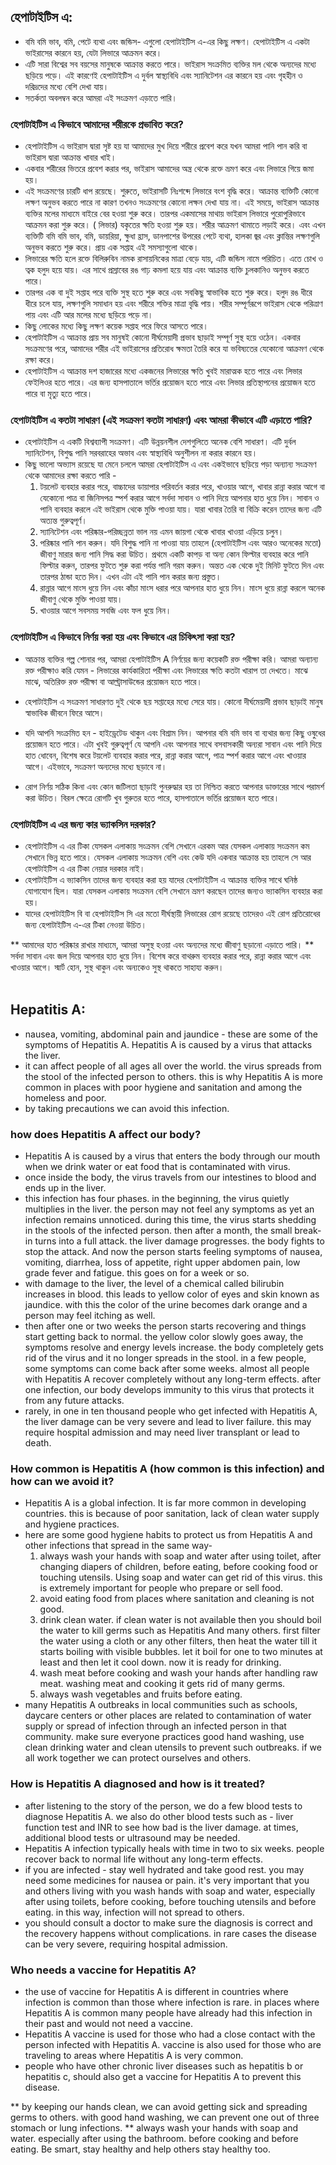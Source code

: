 ## **হেপাটাইটিস এ:**
* বমি বমি ভাব, বমি, পেটে ব্যথা এবং জন্ডিস- এগুলো হেপাটাইটিস এ-এর কিছু লক্ষণ। হেপাটাইটিস এ একটা ভাইরাসের কারনে হয়, যেটা লিভারে আক্রমন করে।
* এটি সারা বিশ্বের সব বয়সের মানুষকে আক্রান্ত করতে পারে। ভাইরাস সংক্রমিত ব্যক্তির মল থেকে অন্যদের মধ্যে ছড়িয়ে পড়ে। এই কারণেই হেপাটাইটিস এ দুর্বল স্বাস্থ্যবিধি এবং স্যানিটেশন  এর কারনে হয় এবং গৃহহীন ও দরিদ্রদের মধ্যে বেশি দেখা যায়।
* সতর্কতা অবলম্বন করে আমরা এই সংক্রমণ এড়াতে পারি।

### **হেপাটাইটিস এ কিভাবে আমাদের শরীরকে প্রভাবিত করে?**
* হেপাটাইটিস এ ভাইরাস দ্বারা সৃষ্ট হয় যা আমাদের মুখ দিয়ে শরীরে প্রবেশ করে যখন আমরা পানি পান করি বা ভাইরাস দ্বারা আক্রান্ত খাবার খাই।
* একবার শরীরের ভিতরে প্রবেশ করার পর, ভাইরাস আমাদের অন্ত্র থেকে রক্তে ভ্রমণ করে এবং লিভারে গিয়ে জমা হয়।
* এই সংক্রমণের চারটি ধাপ রয়েছে। শুরুতে, ভাইরাসটি নিঃশব্দে লিভারে বংশ বৃদ্ধি করে। আক্রান্ত ব্যক্তিটি কোনো লক্ষণ অনুভব করতে পারে না কারণ তখনও সংক্রমণের কোনো লক্ষন দেখা যায় না। এই সময়ে, ভাইরাস আক্রান্ত ব্যক্তির মলের মাধ্যমে বাইরে বের হওয়া শুরু করে। তারপর একমাসের মাথায় ভাইরাস লিভারে পুরোপুরিভাবে আক্রমন করা শুরু করে। ( লিভার) যকৃতের ক্ষতি হওয়া শুরু হয়। শরীর আক্রমণ থামাতে লড়াই করে। এবং এখন ব্যক্তিটি বমি বমি ভাব, বমি, ডায়রিয়া, ক্ষুধা হ্রাস, ডানপাশের উপরের পেটে ব্যথা, হালকা জ্বর এবং ক্লান্তির লক্ষণগুলি অনুভব করতে শুরু করে। প্রায় এক সপ্তাহ এই সমস্যাগুলো থাকে।
* লিভারের ক্ষতি হলে রক্তে বিলিরুবিন নামক রাসায়নিকের মাত্রা বেড়ে যায়, এটি জন্ডিস নামে পরিচিত। এতে চোখ ও ত্বক হলুদ হয়ে যায়। এর সাথে প্রস্রাবের রঙ গাঢ় কমলা হয়ে যায় এবং আক্রান্ত ব্যক্তি চুলকানিও অনুভব করতে পারে।
* তারপর এক বা দুই সপ্তাহ পরে ব্যক্তি সুস্থ হতে শুরু করে এবং সবকিছু স্বাভাবিক হতে শুরু করে। হলুদ রঙ ধীরে ধীরে চলে যায়, লক্ষণগুলি সমাধান হয় এবং শরীরে শক্তির মাত্রা বৃদ্ধি পায়। শরীর সম্পূর্ণরূপে ভাইরাস থেকে পরিত্রাণ পায় এবং এটি আর মলের মধ্যে ছড়িয়ে পড়ে না।
* কিছু লোকের মধ্যে কিছু লক্ষণ কয়েক সপ্তাহ পরে ফিরে আসতে পারে।
* হেপাটাইটিস এ আক্রান্ত প্রায় সব মানুষই কোনো দীর্ঘমেয়াদী প্রভাব ছাড়াই সম্পূর্ণ সুস্থ হয়ে ওঠেন। একবার সংক্রমণের পরে, আমাদের শরীর এই ভাইরাসের প্রতিরোধ ক্ষমতা তৈরি করে যা ভবিষ্যতের যেকোনো আক্রমণ থেকে রক্ষা করে।
* হেপাটাইটিস এ আক্রান্ত দশ হাজারের মধ্যে একজনের লিভারের ক্ষতি খুবই মারাত্মক হতে পারে এবং লিভার ফেইলিওর হতে পারে। এর জন্য হাসপাতালে ভর্তির প্রয়োজন হতে পারে এবং লিভার প্রতিস্থাপনের প্রয়োজন হতে পারে বা মৃত্যু হতে পারে।

### **হেপাটাইটিস এ কতটা সাধারণ (এই সংক্রমণ কতটা সাধারণ) এবং আমরা কীভাবে এটি এড়াতে পারি?**
* হেপাটাইটিস এ একটি বিশ্বব্যাপী সংক্রমণ। এটি উন্নয়নশীল দেশগুলিতে অনেক বেশি সাধারণ। এটি দুর্বল স্যানিটেশন, বিশুদ্ধ পানি সরবরাহের অভাব এবং স্বাস্থ্যবিধি অনুশীলন না করার কারনে হয়।
* কিছু ভালো অভ্যাস রয়েছে যা মেনে চললে আমরা হেপাটাইটিস এ এবং একইভাবে ছড়িয়ে পড়া অন্যান্য সংক্রমণ থেকে আমাদের রক্ষা করতে পারি -
    1. টয়লেট ব্যবহার করার পরে, বাচ্চাদের ডায়াপার পরিবর্তন করার পরে, খাওয়ার আগে, খাবার রান্না করার আগে বা যেকোনো পাত্র বা জিনিসপত্র স্পর্শ করার আগে সর্বদা সাবান ও পানি দিয়ে আপনার হাত ধুয়ে নিন। সাবান ও পানি ব্যবহার করলে এই ভাইরাস থেকে মুক্তি পাওয়া যায়। যারা খাবার তৈরি বা বিক্রি করেন তাদের জন্য এটি অত্যন্ত গুরুত্বপূর্ণ।
    2. স্যানিটেশন এবং পরিষ্কার-পরিচ্ছন্নতা ভাল নয় এমন জায়গা থেকে খাবার খাওয়া এড়িয়ে চলুন।
    3. পরিষ্কার পানি পান করুন। যদি বিশুদ্ধ পানি না পাওয়া যায় তাহলে (হেপাটাইটিস এবং আরও অনেকের মতো) জীবাণু মারার জন্য পানি সিদ্ধ করা উচিত। প্রথমে একটি কাপড় বা অন্য কোন ফিল্টার ব্যবহার করে পানি ফিল্টার করুন, তারপর ফুটতে শুরু করা পর্যন্ত পানি গরম করুন। অন্তত এক থেকে দুই মিনিট ফুটতে দিন এবং তারপর ঠান্ডা হতে দিন। এখন এটা এই পানি পান করার জন্য প্রস্তুত।
    4. রান্নার আগে মাংস ধুয়ে নিন এবং কাঁচা মাংস ধরার পরে আপনার হাত ধুয়ে নিন। মাংস ধুয়ে রান্না করলে অনেক জীবাণু থেকে মুক্তি পাওয়া যায়।
    5. খাওয়ার আগে সবসময় সবজি এবং ফল ধুয়ে নিন।

### **হেপাটাইটিস এ কিভাবে নির্ণয় করা হয় এবং কিভাবে এর চিকিৎসা করা হয়?**
* আক্রান্ত ব্যক্তির গল্প শোনার পর, আমরা হেপাটাইটিস A নির্ণয়ের জন্য কয়েকটি রক্ত পরীক্ষা করি। আমরা অন্যান্য রক্ত পরীক্ষাও করি যেমন - লিভারের কার্যকারিতা পরীক্ষা এবং লিভারের ক্ষতি কতটা খারাপ তা দেখতে। মাঝে মাঝে, অতিরিক্ত রক্ত পরীক্ষা বা আল্ট্রাসাউন্ডের প্রয়োজন হতে পারে।
* হেপাটাইটিস এ সংক্রমণ সাধারণত দুই থেকে ছয় সপ্তাহের মধ্যে সেরে যায়। কোনো দীর্ঘমেয়াদী প্রভাব ছাড়াই মানুষ স্বাভাবিক জীবনে ফিরে আসে।

* যদি আপনি সংক্রমিত হন - হাইড্রেটেড থাকুন এবং বিশ্রাম নিন। আপনার বমি বমি ভাব বা ব্যথার জন্য কিছু ওষুধের প্রয়োজন হতে পারে। এটা খুবই গুরুত্বপূর্ণ যে আপনি এবং আপনার সাথে বসবাসকারী অন্যরা সাবান এবং পানি দিয়ে হাত ধোবেন, বিশেষ করে টয়লেট ব্যবহার করার পরে, রান্না করার আগে, পাত্র স্পর্শ করার আগে এবং খাওয়ার আগে। এইভাবে, সংক্রমণ অন্যদের মধ্যে ছড়াবে না।
* রোগ নির্ণয় সঠিক কিনা এবং কোন জটিলতা ছাড়াই পুনরুদ্ধার হয় তা নিশ্চিত করতে আপনার ডাক্তারের সাথে পরামর্শ করা উচিত। বিরল ক্ষেত্রে রোগটি খুব গুরুতর হতে পারে, হাসপাতালে ভর্তির প্রয়োজন হতে পারে।

### **হেপাটাইটিস এ এর জন্য কার ভ্যাকসিন দরকার?**
* হেপাটাইটিস এ এর টিকা যেসকল এলাকায় সংক্রমন বেশি সেখানে এরকম আর যেসকল এলাকায় সংক্রমন কম সেখানে ভিন্ন হতে পারে। যেসকল এলাকায় সংক্রমন বেশি এবং কেউ যদি একবার আক্রান্ত হয় তাহলে সে আর হেপাটাইটিস এ এর টিকা নেয়ার দরকার নাই।
* হেপাটাইটিস এ ভ্যাকসিন তাদের জন্য ব্যবহার করা হয় যাদের হেপাটাইটিস এ আক্রান্ত ব্যক্তির সাথে ঘনিষ্ঠ যোগাযোগ ছিল। যারা যেসকল এলাকায় সংক্রমন বেশি সেখানে ভ্রমণ করছেন তাদের জন্যও ভ্যাকসিন ব্যবহার করা হয়।
* যাদের হেপাটাইটিস বি বা হেপাটাইটিস সি এর মতো দীর্ঘস্থায়ী লিভারের রোগ রয়েছে তাদেরও এই রোগ প্রতিরোধের জন্য হেপাটাইটিস এ-এর টিকা নেওয়া উচিত।

** আমাদের হাত পরিষ্কার রাখার মাধ্যমে, আমরা অসুস্থ হওয়া এবং অন্যদের মধ্যে জীবাণু ছড়ানো এড়াতে পারি।
** সর্বদা সাবান এবং জল দিয়ে আপনার হাত ধুয়ে নিন। বিশেষ করে বাথরুম ব্যবহার করার পরে, রান্না করার আগে এবং খাওয়ার আগে। স্মার্ট হোন, সুস্থ থাকুন এবং অন্যকেও সুস্থ থাকতে সাহায্য করুন।
<br><br>
## **Hepatitis A:**
* nausea, vomiting, abdominal pain and jaundice - these are some of the symptoms of Hepatitis A. Hepatitis A is caused by a virus that attacks the liver.
* it can affect people of all ages all over the world. the virus spreads from the stool of the infected person to others. this is why Hepatitis A is more common in places with poor hygiene and sanitation and among the homeless and poor.
* by taking precautions we can avoid this infection.

### **how does Hepatitis A affect our body?**
* Hepatitis A is caused by a virus that enters the body through our mouth when we drink water or eat food that is contaminated with virus.
* once inside the body, the virus travels from our intestines to blood and ends up in the liver.
* this infection has four phases. in the beginning, the virus quietly multiplies in the liver. the person may not feel any symptoms as yet an infection remains unnoticed. during this time, the virus starts shedding in the stools of the infected person. then after a month, the small break-in turns into a full attack. the liver damage progresses. the body fights to stop the attack. And now the person starts feeling symptoms of nausea, vomiting, diarrhea, loss of appetite, right upper abdomen pain, low grade fever and fatigue. this goes on for a week or so.
* with damage to the liver, the level of a chemical called bilirubin increases in blood. this leads to yellow color of eyes and skin known as jaundice. with this the color of the urine becomes dark orange and a person may feel itching as well.
* then after one or two weeks the person starts recovering and things start getting back to normal. the yellow color slowly goes away, the symptoms resolve and energy levels increase. the body completely gets rid of the virus and it no longer spreads in the stool. in a few people, some symptoms can come back after some weeks. almost all people with Hepatitis A recover completely without any long-term effects. after one infection, our body develops immunity to this virus that protects it from any future attacks.
* rarely, in one in ten thousand people who get infected with Hepatitis A, the liver damage can be very severe and lead to liver failure. this may require hospital admission and may need liver transplant or lead to death.

### **How common is Hepatitis A (how common is this infection) and how can we avoid it?**
* Hepatitis A is a global infection. It is far more common in developing countries. this is because of poor sanitation, lack of clean water supply and hygiene practices.
* here are some good hygiene habits to protect us from Hepatitis A and other infections that spread in the same way-
	1. always wash your hands with soap and water after using toilet, after changing diapers of children, before eating, before cooking food or touching utensils. Using soap and water can get rid of this virus. this is extremely important for people who prepare or sell food.
	2. avoid eating food from places where sanitation and cleaning is not good.
	3. drink clean water. if clean water is not available then you should boil the water to kill germs such as Hepatitis And many others. first filter the water using a cloth or any other filters, then heat the water till it starts boiling with visible bubbles. let it boil for one to two minutes at least and then let it cool down.  now it is ready for drinking.
	4. wash meat before cooking and wash your hands after handling raw meat. washing meat and cooking it gets rid of many germs.
	5. always wash vegetables and fruits before eating.
* many Hepatitis A outbreaks in local communities such as schools, daycare centers or other places are related to contamination of water supply or spread of infection through an infected person in that community. make sure everyone practices good hand washing, use clean drinking water and clean utensils to prevent such outbreaks. if we all work together we can protect ourselves and others.

### **How is Hepatitis A diagnosed and how is it treated?**
* after listening to the story of the person, we do a few blood tests to diagnose Hepatitis A.  we also do other blood tests such as - liver function test and INR to see how bad is the liver damage. at times, additional blood tests or ultrasound may be needed.
* Hepatitis A infection typically heals with time in two to six weeks. people recover back to normal life without any long-term effects.
* if you are infected - stay well hydrated and take good rest.  you may need some medicines for nausea or pain. it's very important that you and others living with you wash hands with soap and water,  especially after using toilets, before cooking, before touching utensils and before eating. in this way, infection will not spread to others.
* you should consult a doctor to make sure the diagnosis is correct and the recovery happens without complications. in rare cases the disease can be very severe,  requiring hospital admission.

### **Who needs a vaccine for Hepatitis A?**
* the use of vaccine for Hepatitis A is different in countries where infection is common than those where infection is rare. in places where Hepatitis A is common many people have already had this infection in their past and would not need a vaccine.
* Hepatitis A vaccine is used for those who had a close contact with the person infected with Hepatitis A. vaccine is also used for those who are traveling to areas where Hepatitis A is very common.
* people who have other chronic liver diseases such as hepatitis b or hepatitis c, should also get a vaccine for Hepatitis A to prevent this disease.

** by keeping our hands clean, we can avoid getting sick and spreading germs to others. with good hand washing, we can prevent one out of three stomach or lung infections.
** always wash your hands with soap and water. especially after using the bathroom. before cooking and before eating. Be smart, stay healthy and help others stay healthy too.